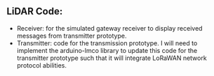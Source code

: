 LiDAR Code:
-

- Receiver: for the simulated gateway receiver to display received messages from transmitter prototype.
- Transmitter: code for the transmission prototype. I will need to implement the arduino-lmco library to update this code for the transmitter prototype such that it will integrate LoRaWAN network protocol abilities.
